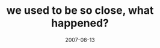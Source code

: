 ---
layout: base.njk
title : 'we used to be so close, what happened?' 
view_title : 'we used to be so close, what happened?' 
year : '2007' 
date : '2007-08-13' 
img_file : '/drawing/weusedtobesoclosewhathappened.png' 
html_file : 'weusedtobesoclosewhathappened' 
next_html : 'thisdoesntseemright.html' 
year_order : '91' 
permalink : "title/{{html_file}}.html"
---
